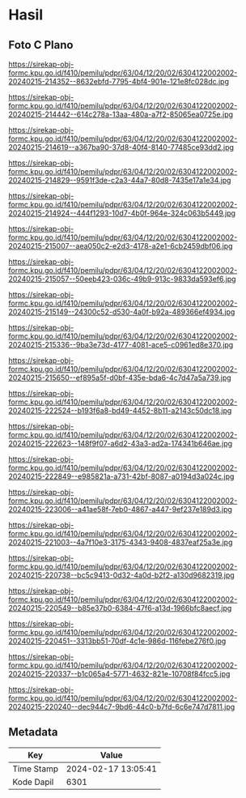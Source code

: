 # Hasil

## Foto C Plano

https://sirekap-obj-formc.kpu.go.id/f410/pemilu/pdpr/63/04/12/20/02/6304122002002-20240215-214352--8632ebfd-7795-4bf4-901e-121e8fc028dc.jpg

https://sirekap-obj-formc.kpu.go.id/f410/pemilu/pdpr/63/04/12/20/02/6304122002002-20240215-214442--614c278a-13aa-480a-a7f2-85065ea0725e.jpg

https://sirekap-obj-formc.kpu.go.id/f410/pemilu/pdpr/63/04/12/20/02/6304122002002-20240215-214619--a367ba90-37d8-40f4-8140-77485ce93dd2.jpg

https://sirekap-obj-formc.kpu.go.id/f410/pemilu/pdpr/63/04/12/20/02/6304122002002-20240215-214829--9591f3de-c2a3-44a7-80d8-7435e17a1e34.jpg

https://sirekap-obj-formc.kpu.go.id/f410/pemilu/pdpr/63/04/12/20/02/6304122002002-20240215-214924--444f1293-10d7-4b0f-964e-324c063b5449.jpg

https://sirekap-obj-formc.kpu.go.id/f410/pemilu/pdpr/63/04/12/20/02/6304122002002-20240215-215007--aea050c2-e2d3-4178-a2e1-6cb2459dbf06.jpg

https://sirekap-obj-formc.kpu.go.id/f410/pemilu/pdpr/63/04/12/20/02/6304122002002-20240215-215057--50eeb423-036c-49b9-913c-9833da593ef6.jpg

https://sirekap-obj-formc.kpu.go.id/f410/pemilu/pdpr/63/04/12/20/02/6304122002002-20240215-215149--24300c52-d530-4a0f-b92a-489366ef4934.jpg

https://sirekap-obj-formc.kpu.go.id/f410/pemilu/pdpr/63/04/12/20/02/6304122002002-20240215-215336--9ba3e73d-4177-4081-ace5-c0961ed8e370.jpg

https://sirekap-obj-formc.kpu.go.id/f410/pemilu/pdpr/63/04/12/20/02/6304122002002-20240215-215650--ef895a5f-d0bf-435e-bda6-4c7d47a5a739.jpg

https://sirekap-obj-formc.kpu.go.id/f410/pemilu/pdpr/63/04/12/20/02/6304122002002-20240215-222524--b193f6a8-bd49-4452-8b11-a2143c50dc18.jpg

https://sirekap-obj-formc.kpu.go.id/f410/pemilu/pdpr/63/04/12/20/02/6304122002002-20240215-222623--148f9f07-a6d2-43a3-ad2a-174341b646ae.jpg

https://sirekap-obj-formc.kpu.go.id/f410/pemilu/pdpr/63/04/12/20/02/6304122002002-20240215-222849--e985821a-a731-42bf-8087-a0194d3a024c.jpg

https://sirekap-obj-formc.kpu.go.id/f410/pemilu/pdpr/63/04/12/20/02/6304122002002-20240215-223006--a41ae58f-7eb0-4867-a447-9ef237e189d3.jpg

https://sirekap-obj-formc.kpu.go.id/f410/pemilu/pdpr/63/04/12/20/02/6304122002002-20240215-221003--4a7f10e3-3175-4343-9408-4837eaf25a3e.jpg

https://sirekap-obj-formc.kpu.go.id/f410/pemilu/pdpr/63/04/12/20/02/6304122002002-20240215-220738--bc5c9413-0d32-4a0d-b2f2-a130d9682319.jpg

https://sirekap-obj-formc.kpu.go.id/f410/pemilu/pdpr/63/04/12/20/02/6304122002002-20240215-220549--b85e37b0-6384-47f6-a13d-1966bfc8aecf.jpg

https://sirekap-obj-formc.kpu.go.id/f410/pemilu/pdpr/63/04/12/20/02/6304122002002-20240215-220451--3313bb51-70df-4c1e-986d-116febe276f0.jpg

https://sirekap-obj-formc.kpu.go.id/f410/pemilu/pdpr/63/04/12/20/02/6304122002002-20240215-220337--b1c065a4-5771-4632-821e-10708f84fcc5.jpg

https://sirekap-obj-formc.kpu.go.id/f410/pemilu/pdpr/63/04/12/20/02/6304122002002-20240215-220240--dec944c7-9bd6-44c0-b7fd-6c6e747d7811.jpg


## Metadata

| Key        | Value               |
| ---------- | ------------------- |
| Time Stamp | 2024-02-17 13:05:41 |
| Kode Dapil | 6301                |




